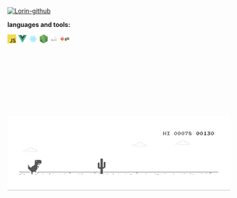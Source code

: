 [![Lorin-github](https://github-readme-stats.vercel.app/api?username=Rascal-Coder)](https://github.com/anuraghazra/github-readme-stats)

**languages and tools:**

<code><img height="20" src="./img/javascript.png"></code>
<code><img height="20" src="./img/vue.png"></code>
<code><img height="20" src="./img/react.png"></code>
<code><img height="20" src="./img/nodejs.png"></code>
<code><img height="20" src="./img/mysql.png"></code>
<code><img height="20" src="./img/git.png"></code>

<br/>

<br/><br/>

<br/>

<br/>

<br/>

<br/>
<img  alt="GIF" src="./img/dino.gif?raw=true"  />
